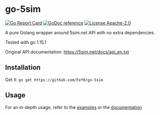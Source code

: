 # go-5sim
[![Go Report Card](https://goreportcard.com/badge/github.com/Fef0/go-5sim)](https://goreportcard.com/report/github.com/Fef0/go-5sim)
[![GoDoc reference](https://img.shields.io/badge/godoc-reference-blue.svg)](https://godoc.org/github.com/Fef0/go-5sim/fivesim)
[![License Apache-2.0](https://img.shields.io/github/license/Fef0/go-5sim)](https://github.com/Fef0/go-5sim/blob/master/LICENSE)

A pure Golang wrapper around 5sim.net API with no extra dependencies.

Tested with go 1.15.1

Original API documentation: https://5sim.net/docs/api_en.txt

## Installation

Get it: ```go get https://github.com/Fef0/go-5sim```

## Usage
For an in-depth usage, refer to the [examples](https://github.com/Fef0/go-5sim/tree/master/examples) or the [documentation](https://godoc.org/github.com/Fef0/go-5sim/fivesim)
